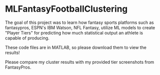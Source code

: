 # MLFantasyFootballClustering

The goal of this project was to learn how fantasy sports platforms such as fantasypros, ESPN's IBM Watson, NFL Fantasy, utilize ML models to create "Player Tiers" for predicting how much statistical output an athlete is capable of producing. <br>

These code files are in MATLAB, so please download them to view the results! <br>

Please compare my cluster results with my provided tier screenshots from FantasyPros. 
